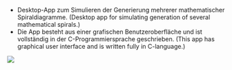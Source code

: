 * Desktop-App zum Simulieren der Generierung mehrerer mathematischer Spiraldiagramme. (Desktop app for simulating generation of several mathematical spirals.)
* Die App besteht aus einer grafischen Benutzeroberfläche und ist vollständig in der C-Programmiersprache geschrieben. (This app has graphical user interface and is written fully in C-language.)


![](https://github.com/KMORaza/Spiral_Generation_Simulator/blob/main/Spiral%20Generation%20Simulator/images/screenshot.png)

